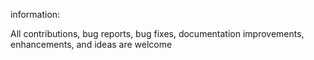 information:

All contributions, bug reports, bug fixes, documentation improvements, enhancements, and ideas are welcome
